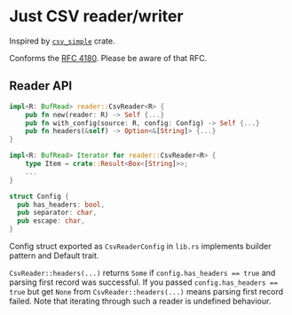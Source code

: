# Just CSV reader/writer
Inspired by [`csv_simple`](https://github.com/daramos/simple_csv) crate.

Conforms the [RFC 4180](https://datatracker.ietf.org/doc/html/rfc4180). Please be aware of that RFC.

## Reader API
```rust
impl<R: BufRead> reader::CsvReader<R> {
	pub fn new(reader: R) -> Self {...}
	pub fn with_config(source: R, config: Config) -> Self {...}
	pub fn headers(&self) -> Option<&[String]> {...}
}

impl<R: BufRead> Iterator for reader::CsvReader<R> {
	type Item = crate::Result<Box<[String]>>;
	...
}

struct Config {
  pub has_headers: bool,
  pub separator: char,
  pub escape: char,
}
```

Config struct exported as `CsvReaderConfig` in `lib.rs` implements builder pattern and Default trait.

`CsvReader::headers(...)` returns `Some` if `config.has_headers == true` and parsing first record was successful. If you passed `config.has_headers == true` but get `None` from `CsvReader::headers(...)` means parsing first record failed. Note that iterating through such a reader is undefined behaviour.